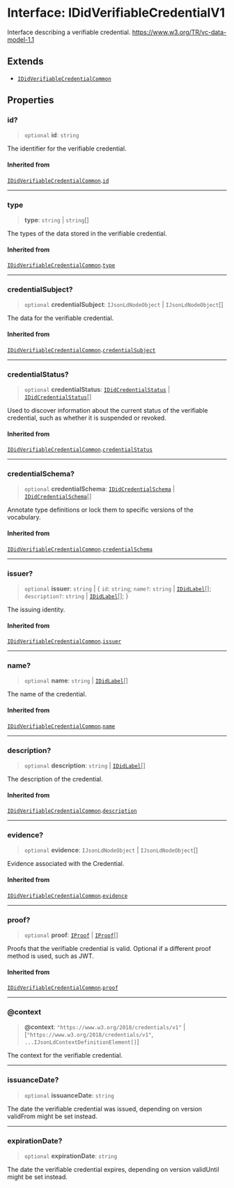 # Interface: IDidVerifiableCredentialV1

Interface describing a verifiable credential.
https://www.w3.org/TR/vc-data-model-1.1

## Extends

- [`IDidVerifiableCredentialCommon`](IDidVerifiableCredentialCommon.md)

## Properties

### id?

> `optional` **id**: `string`

The identifier for the verifiable credential.

#### Inherited from

[`IDidVerifiableCredentialCommon`](IDidVerifiableCredentialCommon.md).[`id`](IDidVerifiableCredentialCommon.md#id)

***

### type

> **type**: `string` \| `string`[]

The types of the data stored in the verifiable credential.

#### Inherited from

[`IDidVerifiableCredentialCommon`](IDidVerifiableCredentialCommon.md).[`type`](IDidVerifiableCredentialCommon.md#type)

***

### credentialSubject?

> `optional` **credentialSubject**: `IJsonLdNodeObject` \| `IJsonLdNodeObject`[]

The data for the verifiable credential.

#### Inherited from

[`IDidVerifiableCredentialCommon`](IDidVerifiableCredentialCommon.md).[`credentialSubject`](IDidVerifiableCredentialCommon.md#credentialsubject)

***

### credentialStatus?

> `optional` **credentialStatus**: [`IDidCredentialStatus`](IDidCredentialStatus.md) \| [`IDidCredentialStatus`](IDidCredentialStatus.md)[]

Used to discover information about the current status of the
verifiable credential, such as whether it is suspended or revoked.

#### Inherited from

[`IDidVerifiableCredentialCommon`](IDidVerifiableCredentialCommon.md).[`credentialStatus`](IDidVerifiableCredentialCommon.md#credentialstatus)

***

### credentialSchema?

> `optional` **credentialSchema**: [`IDidCredentialSchema`](IDidCredentialSchema.md) \| [`IDidCredentialSchema`](IDidCredentialSchema.md)[]

Annotate type definitions or lock them to specific versions of the vocabulary.

#### Inherited from

[`IDidVerifiableCredentialCommon`](IDidVerifiableCredentialCommon.md).[`credentialSchema`](IDidVerifiableCredentialCommon.md#credentialschema)

***

### issuer?

> `optional` **issuer**: `string` \| \{ `id`: `string`; `name?`: `string` \| [`IDidLabel`](IDidLabel.md)[]; `description?`: `string` \| [`IDidLabel`](IDidLabel.md)[]; \}

The issuing identity.

#### Inherited from

[`IDidVerifiableCredentialCommon`](IDidVerifiableCredentialCommon.md).[`issuer`](IDidVerifiableCredentialCommon.md#issuer)

***

### name?

> `optional` **name**: `string` \| [`IDidLabel`](IDidLabel.md)[]

The name of the credential.

#### Inherited from

[`IDidVerifiableCredentialCommon`](IDidVerifiableCredentialCommon.md).[`name`](IDidVerifiableCredentialCommon.md#name)

***

### description?

> `optional` **description**: `string` \| [`IDidLabel`](IDidLabel.md)[]

The description of the credential.

#### Inherited from

[`IDidVerifiableCredentialCommon`](IDidVerifiableCredentialCommon.md).[`description`](IDidVerifiableCredentialCommon.md#description)

***

### evidence?

> `optional` **evidence**: `IJsonLdNodeObject` \| `IJsonLdNodeObject`[]

Evidence associated with the Credential.

#### Inherited from

[`IDidVerifiableCredentialCommon`](IDidVerifiableCredentialCommon.md).[`evidence`](IDidVerifiableCredentialCommon.md#evidence)

***

### proof?

> `optional` **proof**: [`IProof`](../type-aliases/IProof.md) \| [`IProof`](../type-aliases/IProof.md)[]

Proofs that the verifiable credential is valid.
Optional if a different proof method is used, such as JWT.

#### Inherited from

[`IDidVerifiableCredentialCommon`](IDidVerifiableCredentialCommon.md).[`proof`](IDidVerifiableCredentialCommon.md#proof)

***

### @context

> **@context**: `"https://www.w3.org/2018/credentials/v1"` \| \[`"https://www.w3.org/2018/credentials/v1"`, `...IJsonLdContextDefinitionElement[]`\]

The context for the verifiable credential.

***

### issuanceDate?

> `optional` **issuanceDate**: `string`

The date the verifiable credential was issued, depending on version validFrom might be set instead.

***

### expirationDate?

> `optional` **expirationDate**: `string`

The date the verifiable credential expires, depending on version validUntil might be set instead.
